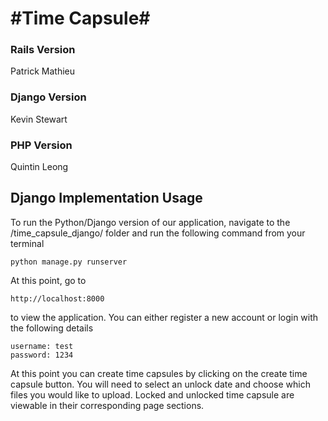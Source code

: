 #Time Capsule#
============

### Rails Version
Patrick Mathieu

### Django Version
Kevin Stewart

### PHP Version
Quintin Leong

## Django Implementation Usage ##
To run the Python/Django version of our application, navigate to the /time_capsule_django/ folder and run the following command
from your terminal
```
python manage.py runserver
```
At this point, go to 
```
http://localhost:8000
```
to view the application. You can either register a new account or login with the following details
```
username: test
password: 1234
```
At this point you can create time capsules by clicking on the create time capsule button. You will need to select an unlock date and choose which files you would like to upload. Locked and unlocked time capsule are viewable in their corresponding page sections.

